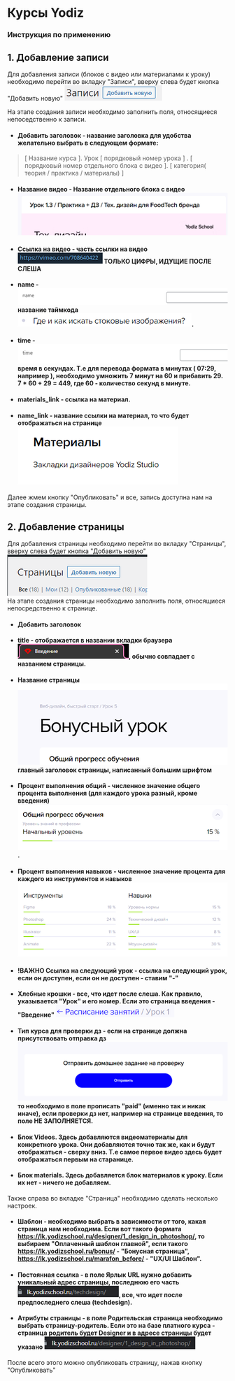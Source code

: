 # Курсы Yodiz

### Инструкция по применению

## 1. Добавление записи

Для добавления записи (блоков с видео или материалами к уроку) необходимо перейти во вкладку "Записи", вверху слева
будет кнопка "Добавить новую" ![img_9.png](readmeImages/img_9.png)

На этапе создания записи необходимо заполнить поля, относящиеся непоседственно к записи.

* #### Добавить заголовок - название заголовка для удобства желательно выбрать в следующем формате:
> [ Название курса ]. Урок [ порядковый номер урока ] . [ порядковый номер отдельного блока с видео ]. [ категория( теория / практика / материалы) ]
* #### Название видео - Название отдельного блока с видео ![img_10.png](readmeImages/img_10.png)
* #### Ссылка на видео - часть ссылки на видео ![img_11.png](readmeImages/img_11.png) ТОЛЬКО ЦИФРЫ, ИДУЩИЕ ПОСЛЕ СЛЕША
* #### name - ![img_13.png](readmeImages/img_13.png) название таймкода ![img_15.png](readmeImages/img_15.png).
* #### time - ![img_16.png](readmeImages/img_16.png) время в секундах. Т.е для перевода формата в минутах ( 07:29, например ), необходимо умножить 7 минут на 60 и прибавить 29. 7 * 60 + 29 = 449, где 60 - количество секунд в минуте.
* #### materials_link - ссылка на материал.
* #### name_link - название ссылки на материал, то что будет отображаться на странице ![img_18.png](readmeImages/img_18.png)

Далее жмем кнопку "Опубликовать" и все, запись доступна нам на этапе создания страницы.

## 2. Добавление страницы

Для добавления страницы необходимо перейти во вкладку "Страницы", вверху слева будет кнопка "Добавить
новую"
![img.png](readmeImages/img.png)     
На этапе создания страницы необходимо заполнить поля, относящиеся непосредственно к странице.

* #### Добавить заголовок
* #### title - отображается в названии вкладки браузера ![img_2.png](readmeImages/img_2.png), обычно совпадает с названием страницы.
* #### Название страницы ![img_3.png](readmeImages/img_3.png) главный заголовок страницы, написанный большим шрифтом
* #### Процент выполнения общий - численное значение общего процента выполнения (для каждого урока разный, кроме введения) ![img_4.png](readmeImages/img_4.png).
* #### Процент выполнения навыков - численное значение процента для каждого из инструментов и навыков ![img_5.png](readmeImages/img_5.png)
* #### !ВАЖНО Ссылка на следующий урок - ссылка на следующий урок, если он доступен, если он не доступен - ставим "-"
* #### Хлебные крошки - все, что идет после слеша. Как правило, указывается "Урок" и его номер. Если это страница введения - "Введение" ![img_7.png](readmeImages/img_7.png)
* #### Тип курса для проверки дз - если на странице должна присутствовать отправка дз ![img_8.png](readmeImages/img_8.png) то необходимо в поле прописать "paid" (именно так и никак иначе), если проверки дз нет, например на странице введения, то поле НЕ ЗАПОЛНЯЕТСЯ.
* #### Блок Videos. Здесь добавляются видеоматериалы для конкретного урока. Они добавляются точно так же, как и будут отображаться - сверху вниз. Т.е самое первое видео здесь будет отображаться первым на старанице.
* #### Блок materials. Здесь добавляется блок материалов к уроку. Если их нет - ничего не добавляем.

Также справа во вкладке "Страница" необходимо сделать несколько настроек. 

* #### Шаблон - необходимо выбрать в зависимости от того, какая страница нам необходима. Если вот такого формата https://lk.yodizschool.ru/designer/1_design_in_photoshop/, то выбираем "Оплаченный шаблон главной", если такого https://lk.yodizschool.ru/bonus/ - "Бонусная страница", https://lk.yodizschool.ru/marafon_before/ - "UX/UI Шаблон". 
* #### Постоянная ссылка - в поле Ярлык URL нужно добавить уникальный адрес страницы, последнюю его часть ![img_19.png](readmeImages/img_19.png), все, что идет после предпоследнего слеша (techdesign). 
* #### Атрибуты страницы - в поле Родительская страница необходимо выбрать страницу-родитель. Если это на базе платного курса - страница родитель будет Designer и в адресе страницы будет указано ![img_20.png](readmeImages/img_20.png)

После всего этого можно опубликовать страницу, нажав кнопку "Опубликовать"
